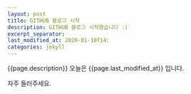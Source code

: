 ```yaml
---
layout: post
title: GITHUB 블로그 시작
description: GITHUB 블로그 시작했습니다 :)
excerpt_separator:
last_modified_at: 2020-01-10T14:
categories: jekyll
---
```

 {{page.description}}
오늘은  {{page.last_modified_at}}  입니다.

자주 들러주세요.
